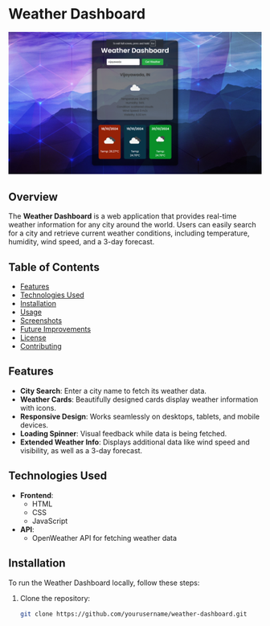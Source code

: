 # Weather Dashboard

![Weather Dashboard](https://github.com/Yushmanth-divi/Weather-Dashboard-using-OpenWeather/blob/main/Screenshot%20(18).png)  <!-- Replace with an actual screenshot of your dashboard -->

## Overview
The **Weather Dashboard** is a web application that provides real-time weather information for any city around the world. Users can easily search for a city and retrieve current weather conditions, including temperature, humidity, wind speed, and a 3-day forecast.

## Table of Contents
- [Features](#features)
- [Technologies Used](#technologies-used)
- [Installation](#installation)
- [Usage](#usage)
- [Screenshots](#screenshots)
- [Future Improvements](#future-improvements)
- [License](#license)
- [Contributing](#contributing)

## Features
- **City Search**: Enter a city name to fetch its weather data.
- **Weather Cards**: Beautifully designed cards display weather information with icons.
- **Responsive Design**: Works seamlessly on desktops, tablets, and mobile devices.
- **Loading Spinner**: Visual feedback while data is being fetched.
- **Extended Weather Info**: Displays additional data like wind speed and visibility, as well as a 3-day forecast.

## Technologies Used
- **Frontend**: 
  - HTML
  - CSS
  - JavaScript
- **API**: 
  - OpenWeather API for fetching weather data

## Installation
To run the Weather Dashboard locally, follow these steps:

1. Clone the repository:
   ```bash
   git clone https://github.com/yourusername/weather-dashboard.git
